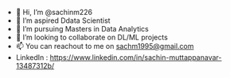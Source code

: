- 👋 Hi, I’m @sachinm226
- 👀 I’m aspired Ddata Scientist
- 🌱 I’m pursuing Masters in Data Analytics
- 💞️ I’m looking to collaborate on DL/ML projects
- 📫 You can reachout to me on sachm1995@gmail.com
- LinkedIn : https://www.linkedin.com/in/sachin-muttappanavar-13487312b/

<!---
https://github.com/sachinm226?tab=repositories is a ✨ special ✨ repository because its `README.md` (this file) appears on your GitHub profile.
You can click the Preview link to take a look at your changes.
--->

